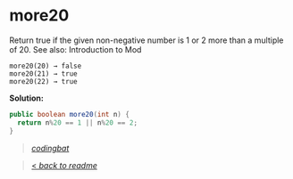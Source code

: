 # more20

Return true if the given non-negative number is 1 or 2 more than a multiple of 20. See also: Introduction to Mod

```
more20(20) → false
more20(21) → true
more20(22) → true
```

**Solution:**

```java
public boolean more20(int n) {
  return n%20 == 1 || n%20 == 2;
}
```

> _[codingbat](http://codingbat.com/prob/p118290)_


> [< _back to readme_](/README.md)